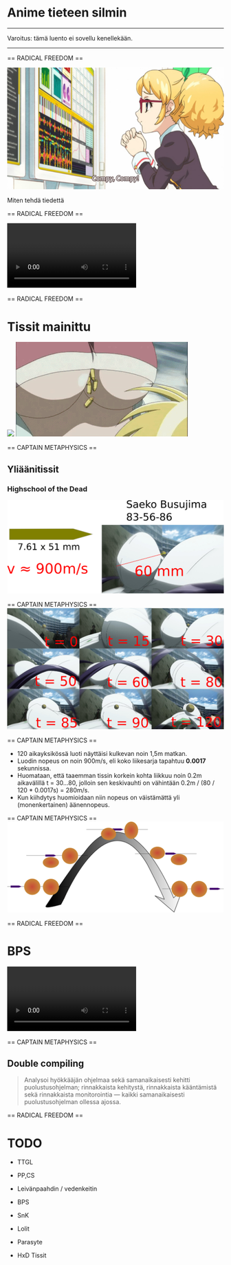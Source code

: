 # Anime tieteen silmin

---

Varoitus: tämä luento ei sovellu kenellekään.

---

== RADICAL FREEDOM ==

![](img/compy_compy.jpg)

Miten tehdä tiedettä

== RADICAL FREEDOM ==

<video controls=yes>
   <source data-src="kageki-boobs.webm" type="video/webm" />
</video>

== RADICAL FREEDOM ==
# Tissit mainittu

![](img/hotd_boobs_ultrasonic.gif)
![](img/grenadier_boobs_reload.gif)

== CAPTAIN METAPHYSICS ==
## Yliäänitissit
### Highschool of the Dead
![](img/hotd_measures.png)

== CAPTAIN METAPHYSICS ==
![](img/hotd_timeframe.png)

== CAPTAIN METAPHYSICS ==
- 120 aikayksikössä luoti näyttäisi kulkevan noin 1,5m matkan.
- Luodin nopeus on noin 900m/s, eli koko liikesarja tapahtuu **0.0017** sekunnissa.
- Huomataan, että taaemman tissin korkein kohta liikkuu noin 0.2m aikavälillä
  t = 30...80, jolloin sen keskivauhti on vähintään 0.2m / (80 / 120 * 0.0017s)
  = 280m/s.
- Kun kiihdytys huomioidaan niin nopeus on väistämättä yli (monenkertainen)
  äänennopeus.

== CAPTAIN METAPHYSICS ==
![](img/hotd_timeframe_top.png)

== RADICAL FREEDOM ==

# BPS
<video controls=yes>
   <source data-src="bps-03.webm" type="video/webm" />
</video>

== CAPTAIN METAPHYSICS ==
## Double compiling
> Analysoi hyökkääjän ohjelmaa sekä samanaikaisesti kehitti puolustusohjelman;
> rinnakkaista kehitystä, rinnakkaista kääntämistä sekä rinnakkaista
> monitorointia &mdash; kaikki samanaikaisesti puolustusohjelman ollessa ajossa.

== RADICAL FREEDOM ==

# TODO

- TTGL
- PP,CS
- Leivänpaahdin / vedenkeitin
- BPS
- SnK
- Lolit
- Parasyte

- HxD Tissit

